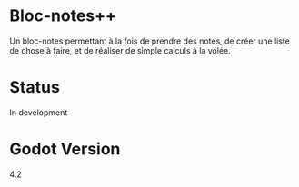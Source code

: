 # Bloc-notes++

Un bloc-notes permettant à la fois de prendre des notes, de créer une liste de chose à faire, et de réaliser de simple calculs à la volée.

# Status

In development

# Godot Version

4.2
